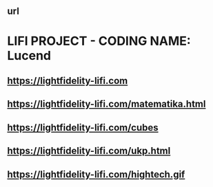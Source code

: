 ## url

# LIFI PROJECT - CODING NAME: Lucend

## https://lightfidelity-lifi.com
## https://lightfidelity-lifi.com/matematika.html
## https://lightfidelity-lifi.com/cubes
## https://lightfidelity-lifi.com/ukp.html
## https://lightfidelity-lifi.com/hightech.gif
